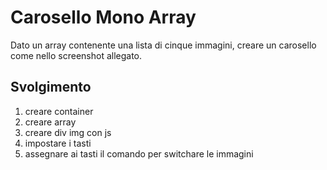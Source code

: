 Carosello Mono Array
===
Dato un array contenente una lista di cinque immagini, creare un carosello come nello screenshot allegato.

## Svolgimento

1. creare container
2. creare array
3. creare div img con js
4. impostare i tasti
5. assegnare ai tasti il comando per switchare le immagini